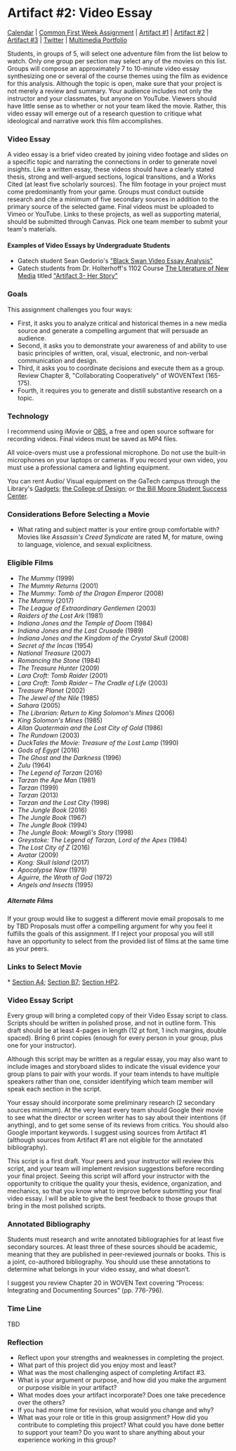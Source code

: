 <link rel="shortcut icon" href="https://kholterhoff.github.io/F17_ENG_1102/favicon.ico" type="image/x-icon">
<link rel="icon" href="https://kholterhoff.github.io/F17_ENG_1102/favicon.ico" type="image/x-icon">

<h1>Artifact #2: Video Essay</h1>

<a href="https://kholterhoff.github.io/S18_ENG_1102/Victorians_In_Cyberspace">Calendar</a>  |  <a href="https://kholterhoff.github.io/S18_ENG_1102/Common_First_Week_Assignment">Common First Week Assignment</a> | <a href="https://kholterhoff.github.io/S18_ENG_1102/Artifact_1">Artifact #1</a> |  <a href="https://kholterhoff.github.io/S18_ENG_1102/Artifact_2">Artifact #2</a> |  <a href="https://kholterhoff.github.io/S18_ENG_1102/Artifact_3">Artifact #3</a> |  <a href="https://kholterhoff.github.io/S18_ENG_1102/Twitter">Twitter</a> | <a href="https://kholterhoff.github.io/S18_ENG_1102/Multimedia_Portfolio">Multimedia Portfolio</a>

Students, in groups of 5, will select one adventure film from the list below to watch. Only one group per section may select any of the movies on this list. Groups will compose an approximately 7 to 10-minute video essay synthesizing one or several of the course themes using the film as evidence for this analysis. Although the topic is open, make sure that your project is not merely a review and summary. Your audience includes not only the instructor and your classmates, but anyone on YouTube. Viewers should have little sense as to whether or not your team liked the movie. Rather, this video essay will emerge out of a research question to critique what ideological and narrative work this film accomplishes.
 
 
<h3>Video Essay</h3>
A video essay is a brief video created by joining video footage and slides on a specific topic and narrating the connections in order to generate novel insights. Like a written essay, these videos should have a clearly stated thesis, strong and well-argued sections, logical transitions, and a Works Cited (at least five scholarly sources). The film footage in your project must come predominantly from your game. Groups must conduct outside research and cite a minimum of five secondary sources in addition to the primary source of the selected game. Final videos must be uploaded to Vimeo or YouTube. Links to these projects, as well as supporting material, should be submitted through Canvas. Pick one team member to submit your team's materials.
 

<h4>Examples of Video Essays by Undergraduate Students</h4>

* Gatech student Sean Gedorio's <a href="https://www.youtube.com/watch?v=UM7SibjbWNw">"Black Swan Video Essay Analysis"</a>
* Gatech students from Dr. Holterhoff's 1102 Course <a href="https://1102theliteratureofnewmedia.weebly.com/">The Literature of New Media</a> titled <a href="https://www.youtube.com/watch?v=RzI5dteVtCY">"Artifact 3- Her Story"</a>
 
<h3>Goals</h3>

This assignment challenges you four ways:

* First, it asks you to analyze critical and historical themes in a new media source and generate a compelling argument that will persuade an audience.
* Second, it asks you to demonstrate your awareness of and ability to use basic principles of written, oral, visual, electronic, and non-verbal communication and design.
* Third, it asks you to coordinate decisions and execute them as a group. Review Chapter 8, "Collaborating Cooperatively" of WOVENText (165-175).
* Fourth, it requires you to generate and distill substantive research on a topic.

 
<h3>Technology</h3>
I recommend using iMovie or <a href="https://obsproject.com/">OBS</a>, a free and open source software for recording videos. Final videos must be saved as MP4 files.

All voice-overs must use a professional microphone. Do not use the built-in microphones on your laptops or cameras. If you record your own video, you must use a professional camera and lighting equipment.

You can rent Audio/ Visual equipment on the GaTech campus through the Library's <a href="http://libguides.gatech.edu/gadgets">Gadgets</a>; <a href="https://design.gatech.edu/audiovisual-equipment">the College of Design</a>; or <a href="https://www.ssc.gatech.edu/node/38">the Bill Moore Student Success Center</a>.


<h3>Considerations Before Selecting a Movie</h3>

* What rating and subject matter is your entire group comfortable with? Movies like _Assassin's Creed Syndicate_ are rated M, for mature, owing to language, violence, and sexual explicitness.

 
<h3>Eligible Films</h3>

* _The Mummy_ (1999)
* _The Mummy Returns_ (2001)
* _The Mummy: Tomb of the Dragon Emperor_ (2008)
* _The Mummy_ (2017)
* _The League of Extraordinary Gentlemen_ (2003)
* _Raiders of the Lost Ark_ (1981)
* _Indiana Jones and the Temple of Doom_ (1984)
* _Indiana Jones and the Last Crusade_ (1989)
* _Indiana Jones and the Kingdom of the Crystal Skull_ (2008)
* _Secret of the Incas_ (1954)
* _National Treasure_ (2007)
* _Romancing the Stone_ (1984)
* _The Treasure Hunter_ (2009)
* _Lara Croft: Tomb Raider_ (2001)
* _Lara Croft: Tomb Raider – The Cradle of Life_ (2003)
* _Treasure Planet_ (2002)
* _The Jewel of the Nile_ (1985)
* _Sahara_ (2005)
* _The Librarian: Return to King Solomon's Mines_ (2006)
* _King Solomon's Mines_ (1985)
* _Allan Quatermain and the Lost City of Gold_ (1986)
* _The Rundown_ (2003)
* _DuckTales the Movie: Treasure of the Lost Lamp_ (1990)
* _Gods of Egypt_ (2016)
* _The Ghost and the Darkness_ (1996)
* _Zulu_ (1964)
* _The Legend of Tarzan_ (2016)
* _Tarzan the Ape Man_ (1981)
* _Tarzan_ (1999)
* _Tarzan_ (2013)
* _Tarzan and the Lost City_ (1998)
* _The Jungle Book_ (2016)
* _The Jungle Book_ (1967)
* _The Jungle Book_ (1994)
* _The Jungle Book: Mowgli's Story_ (1998)
* _Greystoke: The Legend of Tarzan, Lord of the Apes_ (1984)
* _The Lost City of Z_ (2016)
* _Avatar_ (2009)
* _Kong: Skull Island_ (2017)
* _Apocalypse Now_ (1979)
* _Aguirre, the Wrath of God_ (1972)
* _Angels and Insects_ (1995)


<h5>Alternate Films</h5>
If your group would like to suggest a different movie email proposals to me by TBD Proposals must offer a compelling argument for why you feel it fulfills the goals of this assignment. If I reject your proposal you will still have an opportunity to select from the provided list of films at the same time as your peers.


<h3>Links to Select Movie</h3>
* <a href="">Section A4</a>; <a href="">Section B7</a>; <a href="">Section HP2</a>.


<h3>Video Essay Script</h3>
Every group will bring a completed copy of their Video Essay script to class. Scripts should be written in polished prose, and not in outline form. This draft should be at least 4-pages in length (12 pt font, 1 inch margins, double spaced). Bring 6 print copies (enough for every person in your group, plus one for your instructor).

Although this script may be written as a regular essay, you may also want to include images and storyboard slides to indicate the visual evidence your group plans to pair with your words. If your team intends to have multiple speakers rather than one, consider identifying which team member will speak each section in the script.

Your essay should incorporate some preliminary research (2 secondary sources minimum). At the very least every team should Google their movie to see what the director or screen writer has to say about their intentions (if anything), and to get some sense of its reviews from critics. You should also Google important keywords. I suggest using sources from Artifact #1 (although sources from Artifact #1 are not eligible for the annotated bibliography).

This script is a first draft. Your peers and your instructor will review this script, and your team will implement revision suggestions before recording your final project. Seeing this script will afford your instructor with the opportunity to critique the quality your thesis, evidence, organization, and mechanics, so that you know what to improve before submitting your final video essay. I will be able to give the best feedback to those groups that bring in the most polished scripts.


<h3>Annotated Bibliography</h3>

Students must research and write annotated bibliographies for at least five secondary sources. At least three of these sources should be academic, meaning that they are published in peer-reviewed journals or books. This is a joint, co-authored bibliography. You should use these annotations to determine what belongs in your video essay, and what doesn’t.

I suggest you review Chapter 20 in WOVEN Text covering “Process: Integrating and Documenting Sources” (pp. 776-796).

 
<h3>Time Line</h3>

TBD


<h3>Reflection</h3>

* Reflect upon your strengths and weaknesses in completing the project.
* What part of this project did you enjoy most and least?
* What was the most challenging aspect of completing Artifact #3.
* What is your argument or purpose, and how did you make the argument or purpose visible in your artifact?
* What modes does your artifact incorporate? Does one take precedence over the others?
* If you had more time for revision, what would you change and why?
* What was your role or title in this group assignment? How did you contribute to completing this project? What could you have done better to support your team? Do you want to share anything about your experience working in this group?
